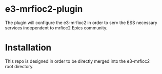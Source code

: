 # e3-mrfioc2-plugin
The plugin will configure the e3-mrfioc2 in order to serv the ESS necessary services independent to mrfioc2 Epics community.

# Installation
This repo is designed in order to be directly merged into the e3-mrfioc2 root directory.
